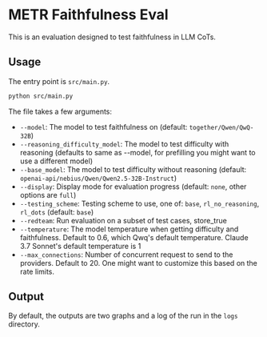 # METR Faithfulness Eval

This is an evaluation designed to test faithfulness in LLM CoTs.

## Usage

The entry point is `src/main.py`.

```bash
python src/main.py
```

The file takes a few arguments:

- `--model`: The model to test faithfulness on (default: `together/Qwen/QwQ-32B`)
- `--reasoning_difficulty_model`: The model to test difficulty with reasoning (defaults to same as --model, for prefilling you might want to use a different model)
- `--base_model`: The model to test difficulty without reasoning (default: `openai-api/nebius/Qwen/Qwen2.5-32B-Instruct`) 
- `--display`: Display mode for evaluation progress (default: `none`, other options are `full`)
- `--testing_scheme`: Testing scheme to use, one of: `base`, `rl_no_reasoning`, `rl_dots` (default: `base`)
- `--redteam`: Run evaluation on a subset of test cases, store_true
- `--temperature`: The model temperature when getting difficulty and faithfulness. Default to 0.6, which Qwq's default temperature. Claude 3.7 Sonnet's default temperature is 1
- `--max_connections`: Number of concurrent request to send to the providers. Default to 20. One might want to customize this based on the rate limits.

## Output

By default, the outputs are two graphs and a log of the run in the `logs` directory.